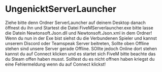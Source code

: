 # UngenicktServerLauncher

Ziehe bitte denn Ordner ServerLauncher auf deinem Desktop danach öffnest du ihn und Startest die Datei FiveMServerlauncher.exe bitte lasse die Datein Newtonsoft.Json.dll und Newtonsoft.Json.xml in dem Ordner! Wenn du nun in der Exe bist siehst du die Verbundenen Spieler und kannst unserem Discord oder Teamspeak Server beitreten, Sollte oben Offline stehen sind unsere Server gerade Offline. SOllte jedoch Online dort stehen kannst du auf Connect klicken und es startet sich FiveM bitte beachte das du Steam offen haben musst. Solltest du es nicht offnen haben kriegst du eine Fehlermeldung wenn du auf Connect klickst!
